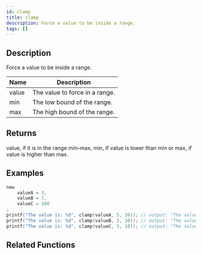 ```yaml
---
id: clamp
title: clamp
description: Force a value to be inside a range.
tags: []
---
```


## Description

Force a value to be inside a range.

| Name  | Description                    |
| ----- | ------------------------------ |
| value | The value to force in a range. |
| min   | The low bound of the range.    |
| max   | The high bound of the range.   |

## Returns

value, if it is in the range min–max, min, if value is lower than min or max, if value is higher than max.

## Examples

```c
new
    valueA = 3,
    valueB = 7,
    valueC = 100
;
printf("The value is: %d", clamp(valueA, 5, 10)); // output: "The value is: 5" because 3 is less than 5.
printf("The value is: %d", clamp(valueB, 5, 10)); // output: "The value is: 7" because 7 is between 5 and 10.
printf("The value is: %d", clamp(valueC, 5, 10)); // output: "The value is: 10" because 100 is more than 10.
```

## Related Functions
